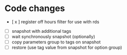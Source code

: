 # Code changes

- [ x ]  register off hours filter for use with rds
- [ ] snapshot with additional tags
- [ ] wait synchronously snapshot (optionally)
- [ ] copy parameters group to tags on snapshot
- [ ] restore (use tag value from snapshot for option group)
